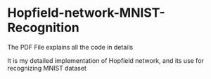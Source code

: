 # Hopfield-network-MNIST-Recognition

The PDF File explains all the code in details

It is my detailed implementation of Hopfield network, and its use for recognizing MNIST dataset 


